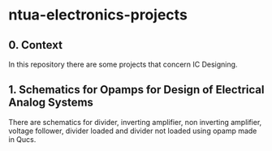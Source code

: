 # ntua-electronics-projects

## 0. Context

In this repository there are some projects that concern IC Designing.

## 1. Schematics for Opamps for Design of Electrical Analog Systems

There are schematics for divider, inverting amplifier, non inverting amplifier, voltage follower, divider loaded and divider not loaded using opamp made in Qucs.
